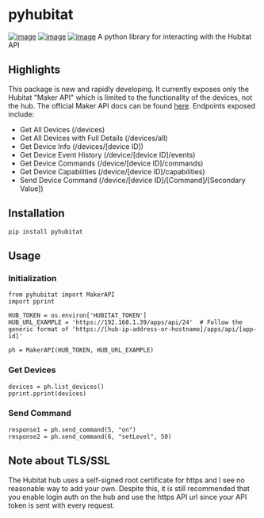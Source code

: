 # pyhubitat
[![image](https://img.shields.io/pypi/v/pyhubitat.png)](https://pypi.org/project/pyhubitat/)
[![image](https://img.shields.io/pypi/pyversions/pyhubitat.png)](https://pypi.org/project/pyhubitat/)
[![image](https://img.shields.io/pypi/l/pyhubitat.png)](https://pypi.org/project/pyhubitat/)
A python library for interacting with the Hubitat API

## Highlights
This package is new and rapidly developing.  It currently exposes only the Hubitat "Maker API" which is limited to the functionality of the devices, not the hub.  The official Maker API docs can be found [here](https://docs.hubitat.com/index.php?title=Maker_API).
Endpoints exposed include:
- Get All Devices (/devices)
- Get All Devices with Full Details (/devices/all)
- Get Device Info (/devices/[device ID])
- Get Device Event History (/device/[device ID]/events)
- Get Device Commands (/device/[device ID]/commands)
- Get Device Capabilities (/device/[device ID]/capabilities)
- Send Device Command (/device/[device ID]/[Command]/[Secondary Value])

## Installation
`pip install pyhubitat`

## Usage
### Initialization
```
from pyhubitat import MakerAPI
import pprint

HUB_TOKEN = os.environ['HUBITAT_TOKEN']
HUB_URL_EXAMPLE = 'https://192.168.1.39/apps/api/24'  # Follow the generic format of 'https://[hub-ip-address-or-hostname]/apps/api/[app-id]'

ph = MakerAPI(HUB_TOKEN, HUB_URL_EXAMPLE)
```

### Get Devices
```
devices = ph.list_devices()
pprint.pprint(devices)
```

### Send Command
```
response1 = ph.send_command(5, "on")
response2 = ph.send_command(6, "setLevel", 50)
```

## Note about TLS/SSL
The Hubitat hub uses a self-signed root certificate for https and I see no reasonable way to add your own.  Despite this, it is still recommended that you enable login auth on the hub and use the https API url since your API token is sent with every request.